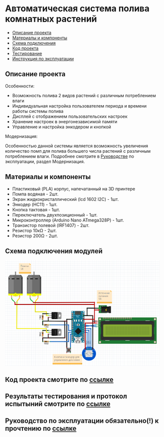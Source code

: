 # Автоматическая система полива комнатных растений

* [Описание проекта](#chapter-0)
* [Материалы и компоненты](#chapter-1)
* [Схема подключения](#chapter-2)
* [Код проекта](#chapter-3)
* [Тестирование](#chapter-4)
* [Инструкция по эксплуатации](#chapter-5)

<a id="chapter-0"></a>
## Описание проекта
Особенности:
- Возможность полива 2 видов растений с различным потреблением влаги
- Индивидуальная настройка пользователем периода и времени работы системы полива
- Дисплей с отображением пользовательских настроек
- Хранение настроек в энергонезависимой памяти
- Управление и настройка энкодером и кнопкой

Модернизация:

  Особенностью данной системы является возможность увеличения количество помп для полива большего числа растений с различным потреблением влаги.
  Подробнее смотрите в [Руководстве](https://github.com/serikov1/AutomaticWateringSystem/raw/main/manual/Automatic%20Watering%20System%20Manual.pdf) по эксплуатации, раздел Модернизация. 

<a id="chapter-1"></a>
## Материалы и компоненты
- Пластиковый (PLA) корпус, напечатанный на 3D принтере
- Помпа водяная - 2шт.
- Экран жидкокристаллический (lcd 1602 I2C) - 1шт.
- Энкодер (HC11) - 1шт.
- Кнопка тактовая - 1шт.
- Переключатель двухпозиционный - 1шт.
- Микроконтроллер (Arduino Nano ATmega328P) - 1шт.
- Транзистор полевой (IRF1407) - 2шт.
- Резистор 10кΩ - 2шт.
- Резистор 200Ω - 2шт.

<a id="chapter-2"></a>
## Схема подключения модулей
![SCHEME](https://github.com/serikov1/AutomaticWateringSystem/blob/main/pictures/scheme.png)


<a id="chapter-3"></a>
## Код проекта смотрите по [ссылке](https://github.com/serikov1/AutomaticWateringSystem/tree/main/src)


<a id="chapter-4"></a>
## Результаты тестирования и протокол испытыний смотрите по [ссылке]()


<a id="chapter-5"></a>
## Руководство по эксплуатации обязательно(!) к прочтению по [ссылке](https://github.com/serikov1/AutomaticWateringSystem/raw/main/manual/Automatic%20Watering%20System%20Manual.pdf)
